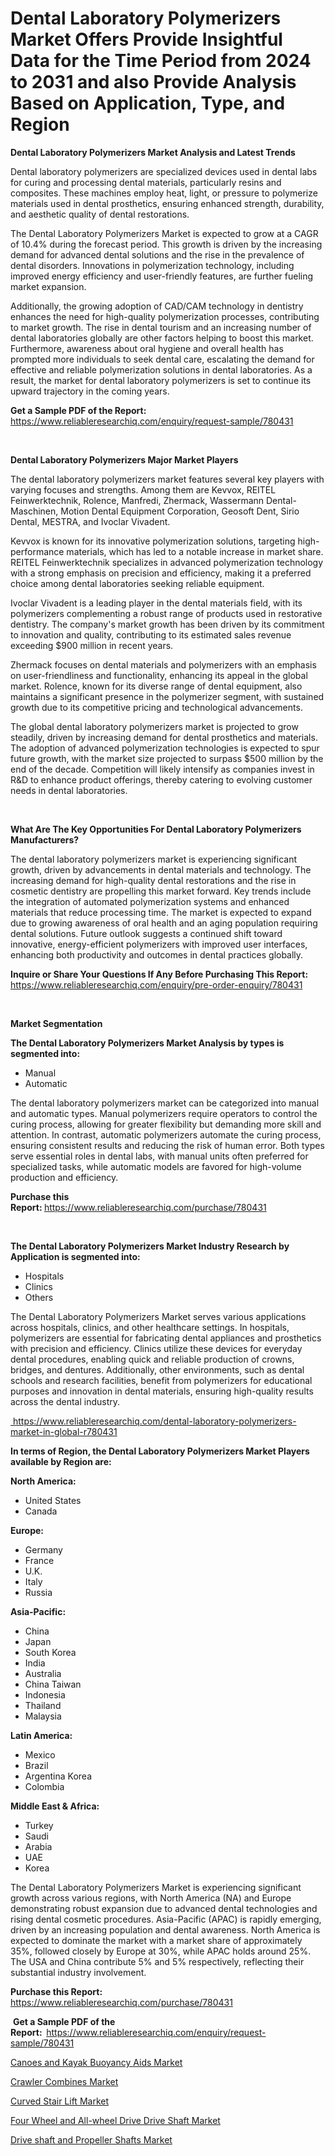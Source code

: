 <p><h1>Dental Laboratory Polymerizers Market Offers Provide Insightful Data for the Time Period from 2024 to 2031 and also Provide Analysis Based on Application, Type, and Region</h1></p><p><strong>Dental Laboratory Polymerizers Market Analysis and Latest Trends</strong></p>
<p><p>Dental laboratory polymerizers are specialized devices used in dental labs for curing and processing dental materials, particularly resins and composites. These machines employ heat, light, or pressure to polymerize materials used in dental prosthetics, ensuring enhanced strength, durability, and aesthetic quality of dental restorations. </p><p>The Dental Laboratory Polymerizers Market is expected to grow at a CAGR of 10.4% during the forecast period. This growth is driven by the increasing demand for advanced dental solutions and the rise in the prevalence of dental disorders. Innovations in polymerization technology, including improved energy efficiency and user-friendly features, are further fueling market expansion. </p><p>Additionally, the growing adoption of CAD/CAM technology in dentistry enhances the need for high-quality polymerization processes, contributing to market growth. The rise in dental tourism and an increasing number of dental laboratories globally are other factors helping to boost this market. Furthermore, awareness about oral hygiene and overall health has prompted more individuals to seek dental care, escalating the demand for effective and reliable polymerization solutions in dental laboratories. As a result, the market for dental laboratory polymerizers is set to continue its upward trajectory in the coming years.</p></p>
<p><strong>Get a Sample PDF of the Report:&nbsp;</strong> <a href="https://www.reliableresearchiq.com/enquiry/request-sample/780431?utm_campaign=1119&utm_medium=2&utm_source=Github&utm_content=ia&utm_term=15102024&utm_id=dental-laboratory-polymerizers">https://www.reliableresearchiq.com/enquiry/request-sample/780431</a></p>
<p>&nbsp;</p>
<p><strong>Dental Laboratory Polymerizers Major Market Players</strong></p>
<p><p>The dental laboratory polymerizers market features several key players with varying focuses and strengths. Among them are Kevvox, REITEL Feinwerktechnik, Rolence, Manfredi, Zhermack, Wassermann Dental-Maschinen, Motion Dental Equipment Corporation, Geosoft Dent, Sirio Dental, MESTRA, and Ivoclar Vivadent. </p><p>Kevvox is known for its innovative polymerization solutions, targeting high-performance materials, which has led to a notable increase in market share. REITEL Feinwerktechnik specializes in advanced polymerization technology with a strong emphasis on precision and efficiency, making it a preferred choice among dental laboratories seeking reliable equipment.</p><p>Ivoclar Vivadent is a leading player in the dental materials field, with its polymerizers complementing a robust range of products used in restorative dentistry. The company's market growth has been driven by its commitment to innovation and quality, contributing to its estimated sales revenue exceeding $900 million in recent years.</p><p>Zhermack focuses on dental materials and polymerizers with an emphasis on user-friendliness and functionality, enhancing its appeal in the global market. Rolence, known for its diverse range of dental equipment, also maintains a significant presence in the polymerizer segment, with sustained growth due to its competitive pricing and technological advancements.</p><p>The global dental laboratory polymerizers market is projected to grow steadily, driven by increasing demand for dental prosthetics and materials. The adoption of advanced polymerization technologies is expected to spur future growth, with the market size projected to surpass $500 million by the end of the decade. Competition will likely intensify as companies invest in R&D to enhance product offerings, thereby catering to evolving customer needs in dental laboratories.</p></p>
<p>&nbsp;</p>
<p><strong>What Are The Key Opportunities For Dental Laboratory Polymerizers Manufacturers?</strong></p>
<p><p>The dental laboratory polymerizers market is experiencing significant growth, driven by advancements in dental materials and technology. The increasing demand for high-quality dental restorations and the rise in cosmetic dentistry are propelling this market forward. Key trends include the integration of automated polymerization systems and enhanced materials that reduce processing time. The market is expected to expand due to growing awareness of oral health and an aging population requiring dental solutions. Future outlook suggests a continued shift toward innovative, energy-efficient polymerizers with improved user interfaces, enhancing both productivity and outcomes in dental practices globally.</p></p>
<p><strong>Inquire or Share Your Questions If Any Before Purchasing This Report:</strong> <a href="https://www.reliableresearchiq.com/enquiry/pre-order-enquiry/780431?utm_campaign=1119&utm_medium=2&utm_source=Github&utm_content=ia&utm_term=15102024&utm_id=dental-laboratory-polymerizers">https://www.reliableresearchiq.com/enquiry/pre-order-enquiry/780431</a></p>
<p>&nbsp;</p>
<p><strong>Market Segmentation</strong></p>
<p><strong>The Dental Laboratory Polymerizers Market Analysis by types is segmented into:</strong></p>
<p><ul><li>Manual</li><li>Automatic</li></ul></p>
<p><p>The dental laboratory polymerizers market can be categorized into manual and automatic types. Manual polymerizers require operators to control the curing process, allowing for greater flexibility but demanding more skill and attention. In contrast, automatic polymerizers automate the curing process, ensuring consistent results and reducing the risk of human error. Both types serve essential roles in dental labs, with manual units often preferred for specialized tasks, while automatic models are favored for high-volume production and efficiency.</p></p>
<p><strong>Purchase this Report:&nbsp;</strong><a href="https://www.reliableresearchiq.com/purchase/780431?utm_campaign=1119&utm_medium=2&utm_source=Github&utm_content=ia&utm_term=15102024&utm_id=dental-laboratory-polymerizers">https://www.reliableresearchiq.com/purchase/780431</a></p>
<p>&nbsp;</p>
<p><strong>The Dental Laboratory Polymerizers Market Industry Research by Application is segmented into:</strong></p>
<p><ul><li>Hospitals</li><li>Clinics</li><li>Others</li></ul></p>
<p><p>The Dental Laboratory Polymerizers Market serves various applications across hospitals, clinics, and other healthcare settings. In hospitals, polymerizers are essential for fabricating dental appliances and prosthetics with precision and efficiency. Clinics utilize these devices for everyday dental procedures, enabling quick and reliable production of crowns, bridges, and dentures. Additionally, other environments, such as dental schools and research facilities, benefit from polymerizers for educational purposes and innovation in dental materials, ensuring high-quality results across the dental industry.</p></p>
<p><a href="https://www.reliableresearchiq.com/dental-laboratory-polymerizers-market-in-global-r780431?utm_campaign=1119&utm_medium=2&utm_source=Github&utm_content=ia&utm_term=15102024&utm_id=dental-laboratory-polymerizers">&nbsp;https://www.reliableresearchiq.com/dental-laboratory-polymerizers-market-in-global-r780431</a></p>
<p><strong>In terms of Region, the Dental Laboratory Polymerizers Market Players available by Region are:</strong></p>
<p>
    <p> <strong> North America: </strong>
        <ul>
            <li>United States</li>
            <li>Canada</li>
        </ul>
        </p> 
    <p> <strong> Europe: </strong>
        <ul>
            <li>Germany</li>
            <li>France</li>
            <li>U.K.</li>
            <li>Italy</li>
            <li>Russia</li>
        </ul>
        </p> 
    <p> <strong> Asia-Pacific: </strong>
        <ul>
            <li>China</li>
            <li>Japan</li>
            <li>South Korea</li>
            <li>India</li>
            <li>Australia</li>
            <li>China Taiwan</li>
            <li>Indonesia</li>
            <li>Thailand</li>
            <li>Malaysia</li>
        </ul>
        </p> 
    <p> <strong> Latin America: </strong>
        <ul>
            <li>Mexico</li>
            <li>Brazil</li>
            <li>Argentina Korea</li>
            <li>Colombia</li>
        </ul>
        </p> 
    <p> <strong> Middle East & Africa: </strong>
        <ul>
            <li>Turkey</li>
            <li>Saudi</li>
            <li>Arabia</li>
            <li>UAE</li>
            <li>Korea</li>
        </ul>
    </p>
    </p>
<p><p>The Dental Laboratory Polymerizers Market is experiencing significant growth across various regions, with North America (NA) and Europe demonstrating robust expansion due to advanced dental technologies and rising dental cosmetic procedures. Asia-Pacific (APAC) is rapidly emerging, driven by an increasing population and dental awareness. North America is expected to dominate the market with a market share of approximately 35%, followed closely by Europe at 30%, while APAC holds around 25%. The USA and China contribute 5% and 5% respectively, reflecting their substantial industry involvement.</p></p>
<p><strong>Purchase this Report: </strong><a href="https://www.reliableresearchiq.com/purchase/780431?utm_campaign=1119&utm_medium=2&utm_source=Github&utm_content=ia&utm_term=15102024&utm_id=dental-laboratory-polymerizers">https://www.reliableresearchiq.com/purchase/780431</a></p>
<p>&nbsp;<strong>Get a Sample PDF of the Report:&nbsp;&nbsp;</strong><a href="https://www.reliableresearchiq.com/enquiry/request-sample/780431?utm_campaign=1119&utm_medium=2&utm_source=Github&utm_content=ia&utm_term=15102024&utm_id=dental-laboratory-polymerizers">https://www.reliableresearchiq.com/enquiry/request-sample/780431</a></p>
<p><strong></strong></p>
<p><p><a href="https://github.com/shivermasallash/Market-Research-Report-List-1/blob/main/canoes-and-kayak-buoyancy-aids-market.md?utm_campaign=1119&utm_medium=2&utm_source=Github&utm_content=ia&utm_term=15102024&utm_id=dental-laboratory-polymerizers">Canoes and Kayak Buoyancy Aids Market</a></p><p><a href="https://github.com/pespeyervi/Market-Research-Report-List-1/blob/main/crawler-combines-market.md?utm_campaign=1119&utm_medium=2&utm_source=Github&utm_content=ia&utm_term=15102024&utm_id=dental-laboratory-polymerizers">Crawler Combines Market</a></p><p><a href="https://issuu.com/reportprime-2/docs/curved-stair-lift-market-size-2030._6cfb43824900c1?utm_campaign=1119&utm_medium=2&utm_source=Github&utm_content=ia&utm_term=15102024&utm_id=dental-laboratory-polymerizers">Curved Stair Lift Market</a></p><p><a href="https://www.linkedin.com/pulse/four-wheel-all-wheel-drive-shaft-market-size-share-analysis-cy23c?utm_campaign=1119&utm_medium=2&utm_source=Github&utm_content=ia&utm_term=15102024&utm_id=dental-laboratory-polymerizers">Four Wheel and All-wheel Drive Drive Shaft Market</a></p><p><a href="https://www.linkedin.com/pulse/trends-global-drive-shaft-propeller-shafts-market-forecast-jwjdc?utm_campaign=1119&utm_medium=2&utm_source=Github&utm_content=ia&utm_term=15102024&utm_id=dental-laboratory-polymerizers">Drive shaft and Propeller Shafts Market</a></p></p>